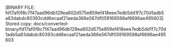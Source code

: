 [BINARY FILE: fd17af0f8c7f47aad96db129ea602d575e859ef418eee7edb5dd1f7c70d1adb5a83dabdc80393cdd6ecaaf21aeda366e567df059169598af6696ae495603]
Stored copy: docs/converted-binary/fd17af0f8c7f47aad96db129ea602d575e859ef418eee7edb5dd1f7c70d1adb5a83dabdc80393cdd6ecaaf21aeda366e567df059169598af6696ae495603
